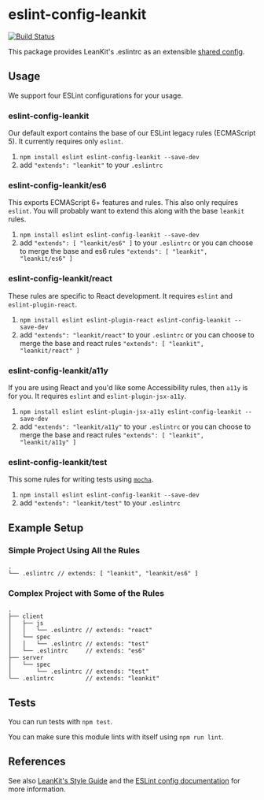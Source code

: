 # eslint-config-leankit

[![Build Status](https://travis-ci.org/LeanKit-Labs/eslint-config-leankit.svg?branch=master)](https://travis-ci.org/LeanKit-Labs/eslint-config-leankit)

This package provides LeanKit's .eslintrc as an extensible [shared config](http://eslint.org/docs/developer-guide/shareable-configs).

## Usage

We support four ESLint configurations for your usage.

### eslint-config-leankit

Our default export contains the base of our ESLint legacy rules (ECMAScript 5). It currently requires only `eslint`.

1. `npm install eslint eslint-config-leankit --save-dev`
2. add `"extends": "leankit"` to your `.eslintrc`

### eslint-config-leankit/es6

This exports ECMAScript 6+ features and rules. This also only requires `eslint`. You will probably want to extend this along with the base `leankit` rules.

1. `npm install eslint eslint-config-leankit --save-dev`
2. add `"extends": [ "leankit/es6" ]` to your `.eslintrc` or you can choose to merge the base and es6 rules `"extends": [ "leankit", "leankit/es6" ]`

### eslint-config-leankit/react

These rules are specific to React development. It requires `eslint` and `eslint-plugin-react`.

1. `npm install eslint eslint-plugin-react eslint-config-leankit --save-dev`
2. add `"extends": "leankit/react"` to your `.eslintrc` or you can choose to merge the base and react rules `"extends": [ "leankit", "leankit/react" ]`

### eslint-config-leankit/a11y

If you are using React and you'd like some Accessibility rules, then `a11y` is for you. It requires `eslint` and `eslint-plugin-jsx-a11y`.

1. `npm install eslint eslint-plugin-jsx-a11y eslint-config-leankit --save-dev`
2. add `"extends": "leankit/a11y"` to your `.eslintrc` or you can choose to merge the base and react rules `"extends": [ "leankit", "leankit/a11y" ]`

### eslint-config-leankit/test

This some rules for writing tests using [`mocha`](https://mochajs.org/).

1. `npm install eslint eslint-config-leankit --save-dev`
2. add `"extends": "leankit/test"` to your `.eslintrc`

## Example Setup

### Simple Project Using All the Rules

```
.
└── .eslintrc // extends: [ "leankit", "leankit/es6" ]
```

### Complex Project with Some of the Rules

```
.
├── client
│   ├── js
│   │   └── .eslintrc // extends: "react"
│   └── spec
│   │   └── .eslintrc // extends: "test"
│   └── .eslintrc     // extends: "es6"
├── server
│   └── spec
│       └── .eslintrc // extends: "test"
└── .eslintrc         // extends: "leankit"
```

## Tests

You can run tests with `npm test`.

You can make sure this module lints with itself using `npm run lint`.

## References

See also [LeanKit's Style Guide](https://github.com/LeanKit-Labs/touchstone/wiki) and
the [ESLint config documentation](http://eslint.org/docs/user-guide/configuring)
for more information.
